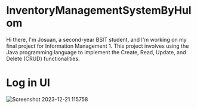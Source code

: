 # InventoryManagementSystemByHulom

Hi there, I'm Josuan, a second-year BSIT student, and I'm working on my final project for Information Management 1. This project involves using the Java programming language to implement the Create, Read, Update, and Delete (CRUD) functionalities.

# Log in UI
![Screenshot 2023-12-21 115758](https://github.com/Webwan07/InventoryManagementSystemByHulom/assets/110836440/c93fdfae-e51f-497e-bc8b-968c9dfdab19)
